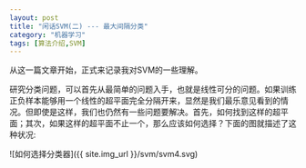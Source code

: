 ```yaml
---
layout: post
title: "闲话SVM(二) --- 最大间隔分类"
category: "机器学习"
tags: [算法介绍,SVM]
---
```


从这一篇文章开始，正式来记录我对SVM的一些理解。

研究分类问题，可以首先从最简单的问题入手，也就是线性可分的问题。如果训练正负样本能够用一个线性的超平面完全分隔开来，显然是我们最乐意见看到的情况。但即使是这样，我们也仍然有一些问题要解决。首先，如何找到这样的超平面；其次，如果这样的超平面不止一个，那么应该如何选择？下面的图就描述了这种状况:
<!--more-->
![如何选择分类器]({{ site.img_url }}/svm/svm4.svg)

